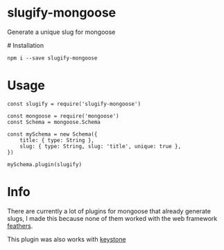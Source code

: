 # slugify-mongoose
Generate a unique slug for mongoose

# Installation
```
npm i --save slugify-mongoose
```

# Usage
```
const slugify = require('slugify-mongoose')

const mongoose = require('mongoose')
const Schema = mongoose.Schema

const mySchema = new Schema({
	title: { type: String },
	slug: { type: String, slug: 'title', unique: true },
})

mySchema.plugin(slugify)
```

# Info
There are currently a lot of plugins for mongoose that already generate slugs,
I made this because none of them worked with the web framework [feathers](https://feathersjs.com/).

This plugin was also works with [keystone](http://keystonejs.com/)
